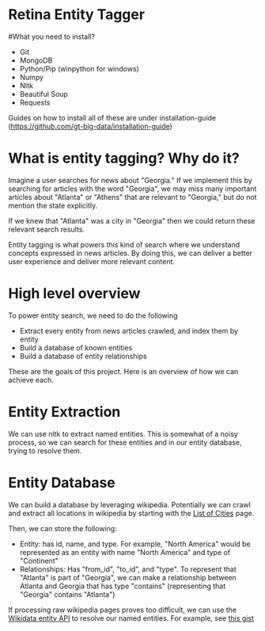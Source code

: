 Retina Entity Tagger
====================

#What you need to install?
- Git
- MongoDB
- Python/Pip (winpython for windows)
- Numpy
- Nltk
- Beautiful Soup
- Requests

Guides on how to install all of these are under installation-guide (https://github.com/gt-big-data/installation-guide)

# What is entity tagging? Why do it?
Imagine a user searches for news about "Georgia." If we implement this by searching for articles with 
the word "Georgia", we may miss many important articles about "Atlanta" or "Athens" that are relevant to
"Georgia," but do not mention the state explicitly.

If we knew that "Atlanta" was a city in "Georgia" then we could return these relevant search results.

Entity tagging is what powers this kind of search where we understand concepts expressed in news articles.
By doing this, we can deliver a better user experience and deliver more relevant content.

# High level overview
To power entity search, we need to do the following
- Extract every entity from news articles crawled, and index them by entity
- Build a database of known entities
- Build a database of entity relationships

These are the goals of this project. Here is an overview of how we can achieve each.

# Entity Extraction
We can use nltk to extract named entities. This is somewhat of a noisy process, so we can search for these entities and
in our entity database, trying to resolve them.

# Entity Database
We can build a database by leveraging wikipedia. Potentially we can crawl and extract all locations in wikipedia by
starting with the [List of Cities](https://en.wikipedia.org/wiki/Lists_of_cities) page.

Then, we can store the following:
- Entity: has id, name, and type. For example, "North America" would be represented as an entity with name "North America" 
and type of "Continent"
- Relationships: Has "from_id", "to_id", and "type". To represent that "Atlanta" is part of "Georgia", we can make
a relationship between Atlanta and Georgia that has type "contains" (representing that "Georgia" contains "Atlanta")

If processing raw wikipedia pages proves too difficult, we can use the [Wikidata entity API](https://www.wikidata.org/w/api.php?action=help&modules=wbgetentities) to resolve our named entities.
For example, see [this gist](https://gist.github.com/edsu/4681747)
